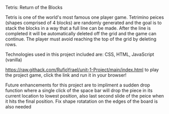 Tetris: Return of the Blocks

Tetris is one of the world's most famous one player game. Tetrimino peices (shapes comprised of 4 blocks) are randomly generated and the goal is to stack the blocks in a way that a full line can be made. After the line is completed it will be automatically deleted off the grid and the game can continue. The player must avoid reaching the top of the grid by deleting rows.

Technologies used in this project included are: CSS, HTML, JavaScript (vanilla)

https://raw.githack.com/RufioYrael/unit-1-Project/main/index.html to play the project game, click the link and run it in your browser!

Future enhancements for this project are to impliment a sudden drop function where a single click of the space bar will drop the piece in its current location to lowest position, also last second slide of the peice when it hits the final position. Fix shape rotatation on the edges of the board is also needed
